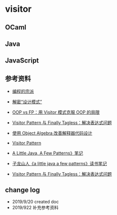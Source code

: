 # visitor

## OCaml

## Java

## JavaScript


## 参考资料

- [编程的宗派](https://www.yinwang.org/blog-cn/2015/04/03/paradigms)

- [解密“设计模式”](https://www.yinwang.org/blog-cn/2013/03/07/design-patterns)

- [OOP vs FP：用 Visitor 模式克服 OOP 的局限](http://mxm.ink/post/2018-07-31-oop-vs-fp/)

- [Visitor Pattern 与 Finally Tagless：解决表达式问题](https://ice1000.org/2019/01/01/FinallyTaglessVisitorPattern/)

- [使用 Object Algebra 改善解释器代码设计](https://zjuwyd.com/2018/10/03/ObjectAlgebra/)

- [Visitor Pattern](https://zhuanlan.zhihu.com/p/35987864)

- [A Little Java, A Few Patterns》笔记](https://a-little-java-a-few-patterns.readthedocs.io/zh_CN/latest/foreword.html)

- [子龙山人《a little java a few patterns》读书笔记](https://zilongshanren.com/post/a-little-java-a-few-patterns-book-review/)

- [Visitor Pattern 与 Finally Tagless：解决表达式问题](https://ice1000.org/2019/01/01/FinallyTaglessVisitorPattern/)

## change log

- 2019/9/20 created doc
- 2019/922 补充参考资料
